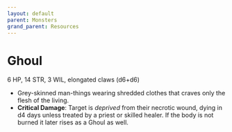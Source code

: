 ```yaml
---
layout: default
parent: Monsters
grand_parent: Resources
---
```


# Ghoul

6 HP, 14 STR, 3 WIL, elongated claws (d6+d6)

- Grey-skinned man-things wearing shredded clothes that craves only the flesh of the living.
- **Critical Damage**: Target is _deprived_ from their necrotic wound, dying in d4 days unless treated by a priest or skilled healer. If the body is not burned it later rises as a Ghoul as well.
